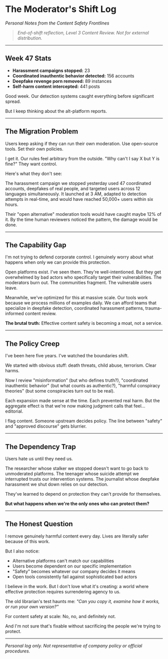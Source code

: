 # The Moderator's Shift Log  
*Personal Notes from the Content Safety Frontlines*

> _End-of-shift reflection, Level 3 Content Review. Not for external distribution._

---

## Week 47 Stats

- **Harassment campaigns stopped:** 23
- **Coordinated inauthentic behavior detected:** 156 accounts  
- **Deepfake revenge porn removed:** 89 instances
- **Self-harm content intercepted:** 441 posts

Good week. Our detection systems caught everything before significant spread.

But I keep thinking about the alt-platform reports.

---

## The Migration Problem

Users keep asking if they can run their own moderation. Use open-source tools. Set their own policies.

I get it. Our rules feel arbitrary from the outside. "Why can't I say X but Y is fine?" They want control.

Here's what they don't see:

The harassment campaign we stopped yesterday used 47 coordinated accounts, deepfakes of real people, and targeted users across 12 languages simultaneously. It launched at 3 AM, adapted to detection attempts in real-time, and would have reached 50,000+ users within six hours.

Their "open alternative" moderation tools would have caught maybe 12% of it. By the time human reviewers noticed the pattern, the damage would be done.

---

## The Capability Gap

I'm not trying to defend corporate control. I genuinely worry about what happens when only we can provide this protection.

Open platforms exist. I've seen them. They're well-intentioned. But they get overwhelmed by bad actors who specifically target their vulnerabilities. The moderators burn out. The communities fragment. The vulnerable users leave.

Meanwhile, we've optimized for this at massive scale. Our tools work because we process millions of examples daily. We can afford teams that specialize in deepfake detection, coordinated harassment patterns, trauma-informed content review.

**The brutal truth:** Effective content safety is becoming a moat, not a service.

---

## The Policy Creep

I've been here five years. I've watched the boundaries shift.

We started with obvious stuff: death threats, child abuse, terrorism. Clear harms.

Now I review "misinformation" (but who defines truth?), "coordinated inauthentic behavior" (but what counts as authentic?), "harmful conspiracy theories" (but some conspiracies turn out to be real).

Each expansion made sense at the time. Each prevented real harm. But the aggregate effect is that we're now making judgment calls that feel... editorial.

I flag content. Someone upstream decides policy. The line between "safety" and "approved discourse" gets blurrier.

---

## The Dependency Trap

Users hate us until they need us.

The researcher whose stalker we stopped doesn't want to go back to unmoderated platforms. The teenager whose suicide attempt we interrupted trusts our intervention systems. The journalist whose deepfake harassment we shut down relies on our detection.

They've learned to depend on protection they can't provide for themselves.

**But what happens when we're the only ones who can protect them?**

---

## The Honest Question

I remove genuinely harmful content every day. Lives are literally safer because of this work.

But I also notice:
- Alternative platforms can't match our capabilities
- Users become dependent on our specific implementation
- "Safety" becomes whatever our company decides it means
- Open tools consistently fail against sophisticated bad actors

I believe in the work. But I don't love what it's creating: a world where effective protection requires surrendering agency to us.

The old librarian's test haunts me: *"Can you copy it, examine how it works, or run your own version?"*

For content safety at scale: No, no, and definitely not.

And I'm not sure that's fixable without sacrificing the people we're trying to protect.

---

*Personal log only. Not representative of company policy or official procedures.*